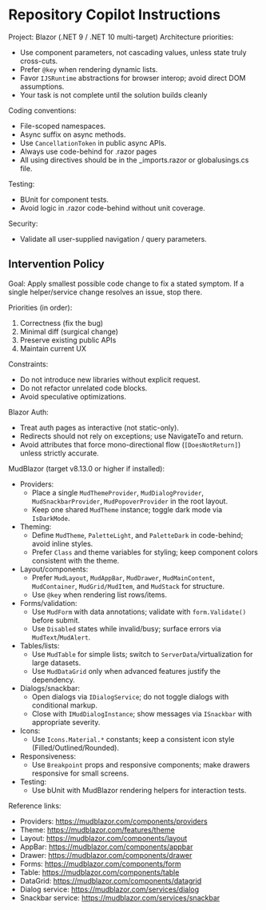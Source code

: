 # Repository Copilot Instructions

Project: Blazor (.NET 9 / .NET 10 multi-target)
Architecture priorities:
- Use component parameters, not cascading values, unless state truly cross-cuts.
- Prefer `@key` when rendering dynamic lists.
- Favor `IJSRuntime` abstractions for browser interop; avoid direct DOM assumptions.
- Your task is not complete until the solution builds cleanly

Coding conventions:
- File-scoped namespaces.
- Async suffix on async methods.
- Use `CancellationToken` in public async APIs.
- Always use code-behind for .razor pages
- All using directives should be in the _imports.razor or globalusings.cs file.

Testing:
- BUnit for component tests.
- Avoid logic in .razor code-behind without unit coverage.

Security:
- Validate all user-supplied navigation / query parameters.

## Intervention Policy
Goal: Apply smallest possible code change to fix a stated symptom. 
If a single helper/service change resolves an issue, stop there.

Priorities (in order): 
1. Correctness (fix the bug)
2. Minimal diff (surgical change)
3. Preserve existing public APIs
4. Maintain current UX

Constraints:
- Do not introduce new libraries without explicit request.
- Do not refactor unrelated code blocks.
- Avoid speculative optimizations.

Blazor Auth:
- Treat auth pages as interactive (not static-only).
- Redirects should not rely on exceptions; use NavigateTo and return.
- Avoid attributes that force mono-directional flow (`[DoesNotReturn]`) unless strictly accurate.

MudBlazor (target v8.13.0 or higher if installed):
- Providers:
  - Place a single `MudThemeProvider`, `MudDialogProvider`, `MudSnackbarProvider`, `MudPopoverProvider` in the root layout.
  - Keep one shared `MudTheme` instance; toggle dark mode via `IsDarkMode`.
- Theming:
  - Define `MudTheme`, `PaletteLight`, and `PaletteDark` in code-behind; avoid inline styles.
  - Prefer `Class` and theme variables for styling; keep component colors consistent with the theme.
- Layout/components:
  - Prefer `MudLayout`, `MudAppBar`, `MudDrawer`, `MudMainContent`, `MudContainer`, `MudGrid/MudItem`, and `MudStack` for structure.
  - Use `@key` when rendering list rows/items.
- Forms/validation:
  - Use `MudForm` with data annotations; validate with `form.Validate()` before submit.
  - Use `Disabled` states while invalid/busy; surface errors via `MudText`/`MudAlert`.
- Tables/lists:
  - Use `MudTable` for simple lists; switch to `ServerData`/virtualization for large datasets.
  - Use `MudDataGrid` only when advanced features justify the dependency.
- Dialogs/snackbar:
  - Open dialogs via `IDialogService`; do not toggle dialogs with conditional markup.
  - Close with `IMudDialogInstance`; show messages via `ISnackbar` with appropriate severity.
- Icons:
  - Use `Icons.Material.*` constants; keep a consistent icon style (Filled/Outlined/Rounded).
- Responsiveness:
  - Use `Breakpoint` props and responsive components; make drawers responsive for small screens.
- Testing:
  - Use bUnit with MudBlazor rendering helpers for interaction tests.

Reference links:
- Providers: https://mudblazor.com/components/providers
- Theme: https://mudblazor.com/features/theme
- Layout: https://mudblazor.com/components/layout
- AppBar: https://mudblazor.com/components/appbar
- Drawer: https://mudblazor.com/components/drawer
- Forms: https://mudblazor.com/components/form
- Table: https://mudblazor.com/components/table
- DataGrid: https://mudblazor.com/components/datagrid
- Dialog service: https://mudblazor.com/services/dialog
- Snackbar service: https://mudblazor.com/services/snackbar